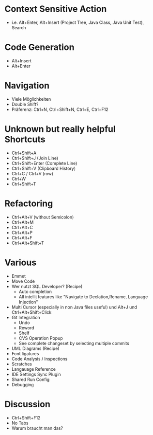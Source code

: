 # Context Sensitive Action
* i.e. Alt+Enter, Alt+Insert (Project Tree, Java Class, Java Unit Test), Search

# Code Generation
* Alt+Insert
* Alt+Enter

# Navigation
* Viele Möglichkeiten
* Double Shift?
* Präferenz: Ctrl+N, Ctrl+Shift+N, Ctrl+E, Ctrl+F12

# Unknown but really helpful Shortcuts
* Ctrl+Shift+A
* Ctrl+Shift+J (Join Line)
* Ctrl+Shift+Enter (Complete Line)
* Ctrl+Shift+V (Clipboard History)
* Ctrl+C / Ctrl+V (row)
* Ctrl+W
* Ctrl+Shift+T

# Refactoring
* Ctrl+Alt+V (without Semicolon)
* Ctrl+Alt+M
* Ctrl+Alt+C
* Ctrl+Alt+P
* Ctrl+Alt+F
* Ctrl+Alt+Shift+T


# Various
* Emmet
* Move Code
* Wer nutzt SQL Developer? (Recipe)
    * Auto completion
    * All intellij features like "Navigate to Declation,Rename, Language Injection"
* Multi Cursor (especially in non Java files useful) und Alt+J und Ctrl+Alt+Shift+Click 
* Git Integration
    * Undo
    * Reword
    * Shelf
    * CVS Operation Popup
    * See complete changeset by selecting multiple commits
* UML Diagrams (Recipe)
* Font ligatures
* Code Analysis / Inspections
* Scratches
* Langauage Reference
* IDE Settings Sync Plugin
* Shared Run Config
* Debugging


# Discussion
* Ctrl+Shift+F12
* No Tabs
* Warum braucht man das?
